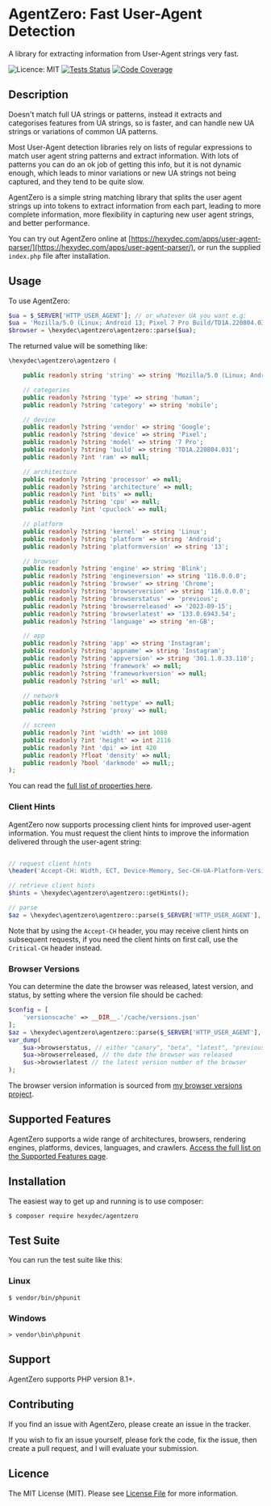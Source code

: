 # AgentZero: Fast User-Agent Detection
A library for extracting information from User-Agent strings very fast.

![Licence: MIT](https://img.shields.io/badge/Licence-MIT-lightgrey.svg)
[![Tests Status](https://github.com/hexydec/agentzero/actions/workflows/tests.yml/badge.svg)](https://github.com/hexydec/agentzero/actions/workflows/tests.yml)
[![Code Coverage](https://scrutinizer-ci.com/g/hexydec/agentzero/badges/coverage.png?b=main)](https://scrutinizer-ci.com/g/hexydec/agentzero/code-structure/main/code-coverage)

## Description

Doesn't match full UA strings or patterns, instead it extracts and categorises features from UA strings, so is faster, and can handle new UA strings or variations of common UA patterns.

Most User-Agent detection libraries rely on lists of regular expressions to match user agent string patterns and extract information. With lots of patterns you can do an ok job of getting this info, but it is not dynamic enough, which leads to minor variations or new UA strings not being captured, and they tend to be quite slow.

AgentZero is a simple string matching library that splits the user agent strings up into tokens to extract information from each part, leading to more complete information, more flexibility in capturing new user agent strings, and better performance.

You can try out AgentZero online at [https://hexydec.com/apps/user-agent-parser/](https://hexydec.com/apps/user-agent-parser/), or run the supplied `index.php` file after installation.

## Usage

To use AgentZero:

```php
$ua = $_SERVER['HTTP_USER_AGENT']; // or whatever UA you want e.g:
$ua = 'Mozilla/5.0 (Linux; Android 13; Pixel 7 Pro Build/TD1A.220804.031; wv) AppleWebKit/537.36 (KHTML, like Gecko) Version/4.0 Chrome/116.0.0.0 Mobile Safari/537.36 Instagram 301.1.0.33.110 Android (33/13; 420dpi; 1080x2116; Google/google; Pixel 7 Pro; cheetah; cheetah; en_GB; 517986703)';
$browser = \hexydec\agentzero\agentzero::parse($ua);
```
The returned value will be something like:

```php
\hexydec\agentzero\agentzero (

	public readonly string 'string' => string 'Mozilla/5.0 (Linux; Android 13; Pixel 7 Pro Build/TD1A.220804.031; wv) AppleWebKit/537.36 (KHTML, like Gecko) Version/4.0 Chrome/116.0.0.0 Mobile Safari/537.36 Instagram 301.1.0.33.110 Android (33/13; 420dpi; 1080x2116; Google/google; Pixel 7 Pro; cheetah; cheetah; en_GB; 517986703)';

	// categories
	public readonly ?string 'type' => string 'human';
	public readonly ?string 'category' => string 'mobile';

	// device
	public readonly ?string 'vendor' => string 'Google';
	public readonly ?string 'device' => string 'Pixel';
	public readonly ?string 'model' => string '7 Pro';
	public readonly ?string 'build' => string 'TD1A.220804.031';
	public readonly ?int 'ram' => null;

	// architecture
	public readonly ?string 'processor' => null;
	public readonly ?string 'architecture' => null;
	public readonly ?int 'bits' => null;
	public readonly ?string 'cpu' => null;
	public readonly ?int 'cpuclock' => null;

	// platform
	public readonly ?string 'kernel' => string 'Linux';
	public readonly ?string 'platform' => string 'Android';
	public readonly ?string 'platformversion' => string '13';

	// browser
	public readonly ?string 'engine' => string 'Blink';
	public readonly ?string 'engineversion' => string '116.0.0.0';
	public readonly ?string 'browser' => string 'Chrome';
	public readonly ?string 'browserversion' => string '116.0.0.0';
	public readonly ?string 'browserstatus' => 'previous';
	public readonly ?string 'browserreleased' => '2023-09-15';
	public readonly ?string 'browserlatest' => '133.0.6943.54';
	public readonly ?string 'language' => string 'en-GB';

	// app
	public readonly ?string 'app' => string 'Instagram';
	public readonly ?string 'appname' => string 'Instagram';
	public readonly ?string 'appversion' => string '301.1.0.33.110';
	public readonly ?string 'framework' => null;
	public readonly ?string 'frameworkversion' => null;
	public readonly ?string 'url' => null;

	// network
	public readonly ?string 'nettype' => null;
	public readonly ?string 'proxy' => null;

	// screen
	public readonly ?int 'width' => int 1080
	public readonly ?int 'height' => int 2116
	public readonly ?int 'dpi' => int 420
	public readonly ?float 'density' => null;
	public readonly ?bool 'darkmode' => null;;
);
```

You can read the [full list of properties here](docs/api.md).

### Client Hints

AgentZero now supports processing client hints for improved user-agent information. You must request the client hints to improve the information delivered through the user-agent string:

```php

// request client hints
\header('Accept-CH: Width, ECT, Device-Memory, Sec-CH-UA-Platform-Version, Sec-CH-UA-Model, Sec-CH-UA-Full-Version-List');

// retrieve client hints
$hints = \hexydec\agentzero\agentzero::getHints();

// parse
$az = \hexydec\agentzero\agentzero::parse($_SERVER['HTTP_USER_AGENT'], $hints);
```

Note that by using the `Accept-CH` header, you may receive client hints on subsequent requests, if you need the client hints on first call, use the `Critical-CH` header instead.

### Browser Versions

You can determine the date the browser was released, latest version, and status, by setting where the version file should be cached:

```php
$config = [
	'versionscache' => __DIR__.'/cache/versions.json'
];
$az = \hexydec\agentzero\agentzero::parse($_SERVER['HTTP_USER_AGENT'], [], $config);
var_dump(
	$ua->browserstatus, // either "canary", "beta", "latest", "previous", "legacy", legacy means released over 5 years ago
	$ua->browserreleased, // the date the browser was released
	$us->browserlatest // the latest version number of the browser
);

```

The browser version information is sourced from [my browser versions project](https://github.com/hexydec/versions).

## Supported Features

AgentZero supports a wide range of architectures, browsers, rendering engines, platforms, devices, languages, and crawlers. [Access the full list on the Supported Features page](docs/support.md).

## Installation

The easiest way to get up and running is to use composer:

```
$ composer require hexydec/agentzero
```

## Test Suite

You can run the test suite like this:

### Linux
```
$ vendor/bin/phpunit
```
### Windows
```
> vendor\bin\phpunit
```

## Support

AgentZero supports PHP version 8.1+.

## Contributing

If you find an issue with AgentZero, please create an issue in the tracker.

If you wish to fix an issue yourself, please fork the code, fix the issue, then create a pull request, and I will evaluate your submission.

## Licence

The MIT License (MIT). Please see [License File](LICENCE) for more information.
